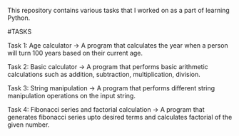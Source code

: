 This repository contains various tasks that I worked on as a part of learning Python.

#TASKS

Task 1: Age calculator ->
A program that calculates the year when a person will turn 100 years based on their current age.

Task 2: Basic calculator ->
A program that performs basic arithmetic calculations such as addition, subtraction, multiplication, division.

Task 3: String manipulation ->
A program that performs different string manipulation operations on the input string.

Task 4: Fibonacci series and factorial calculation ->
A program that generates fibonacci series upto desired terms and calculates factorial of the given number.
